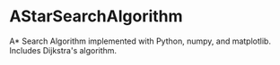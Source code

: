 # AStarSearchAlgorithm
A* Search Algorithm implemented with Python, numpy, and matplotlib. Includes Dijkstra's algorithm.
